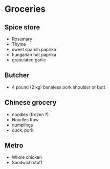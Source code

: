 # Groceries

## Spice store

- Rosemary
- Thyme
- sweet spansh paprika
- hungarian hot paprika
- granulated garlic

## Butcher

- 4 pound (2 kg) boneless pork shoulder or butt

## Chinese grocery

- noodles (frozen ?)
- Noodles Raw
- dumplings
- duck, pork

## Metro

- Whole chicken
- Sandwich stuff
